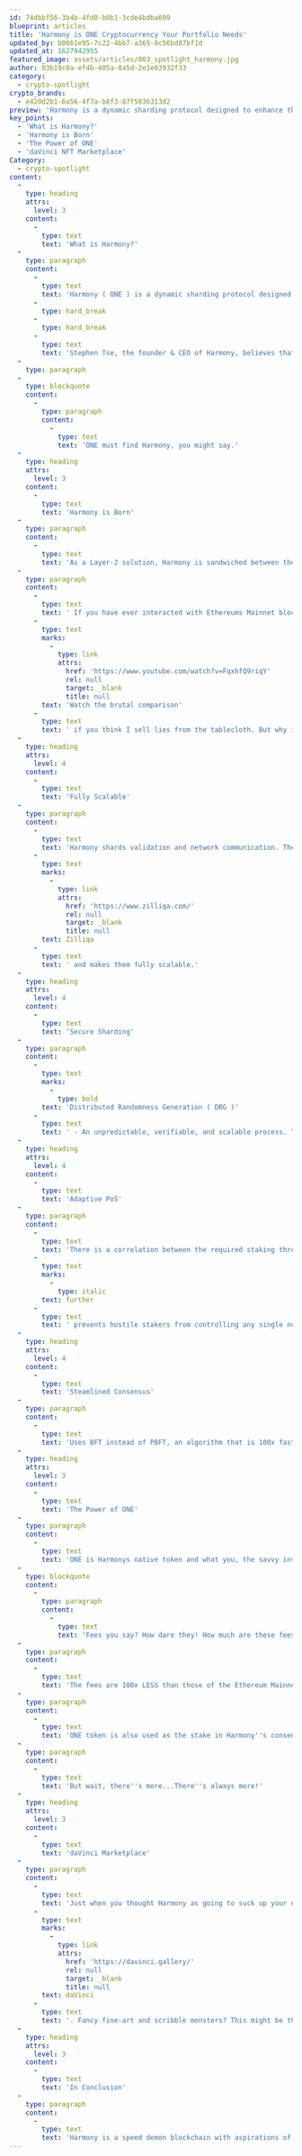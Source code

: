 ```yaml
---
id: 74dbbf56-3b4b-4fd0-b0b1-3cde4bdba699
blueprint: articles
title: 'Harmony is ONE Cryptocurrency Your Portfolio Needs'
updated_by: b0661e95-7c22-4bb7-a365-8c56bd87bf1d
updated_at: 1627942955
featured_image: assets/articles/003_spotlight_harmony.jpg
author: 03b19c0a-ef4b-405a-8a5d-2e1e03932f33
category:
  - crypto-spotlight
crypto_brands:
  - e420d2b1-6a56-4f7a-b8f3-87f5836313d2
preview: 'Harmony is a dynamic sharding protocol designed to enhance the scalability and decentralization of Ethereum projects.'
key_points:
  - 'What is Harmony?'
  - 'Harmony is Born'
  - 'The Power of ONE'
  - 'daVinci NFT Marketplace'
Category:
  - crypto-spotlight
content:
  -
    type: heading
    attrs:
      level: 3
    content:
      -
        type: text
        text: 'What is Harmony?'
  -
    type: paragraph
    content:
      -
        type: text
        text: 'Harmony ( ONE ) is a dynamic sharding protocol designed to enhance the scalability and decentralization of Ethereum projects. The sharding mechanism relieves congestion by storing data in "shards" that exist outside of the main blockchain. They call it "decentralization at scale" and are extremely confident in its performance.'
      -
        type: hard_break
      -
        type: hard_break
      -
        type: text
        text: 'Stephen Tse, the founder & CEO of Harmony, believes that existing cryptocurrency platforms have yet to deliver decentralization and extensibility in a balanced blockchain experience. Bitcoin, Ethereum, and Zilliqa have all been called out by the Harmony team for having increasing transaction fees, sluggish operations, and a variety of security flaws - like the U.S. government. Do you disagree? Harmony just wants love, peace, and a reliable smart contract platform. Are these outlandish desires or will Harmony set the bar for crypto platforms of the future?'
  -
    type: paragraph
  -
    type: blockquote
    content:
      -
        type: paragraph
        content:
          -
            type: text
            text: 'ONE must find Harmony, you might say.'
  -
    type: heading
    attrs:
      level: 3
    content:
      -
        type: text
        text: 'Harmony is Born'
  -
    type: paragraph
    content:
      -
        type: text
        text: 'As a Layer-2 solution, Harmony is sandwiched between the blockchain and Ethereum applications. It offers enhancements such as gas-efficiency, speedy settlements, and has a trustless Ethereum bridge that enables interoperability with Ethereums ecosystem. Think of it like and Iron Man suite for Ethereum. In order to understand its need for war-armor, lets peer into Ethereums soul.'
  -
    type: paragraph
    content:
      -
        type: text
        text: ' If you have ever interacted with Ethereums Mainnet blockchain, then you know the agony of high costs, latency, and sluggish contract finality. During each transaction, your hard-earned money is suspended in the "ether" ( puns for fun ) for an eerie amount of time and finality times are pretty inconsistent. This can hinder trust in the network and make it less approachable. Harmony, on the other claw, is shoving 2 second finality time in Ethereums face. '
      -
        type: text
        marks:
          -
            type: link
            attrs:
              href: 'https://www.youtube.com/watch?v=FqxhfQ9riqY'
              rel: null
              target: _blank
              title: null
        text: 'Watch the brutal comparison'
      -
        type: text
        text: ' if you think I sell lies from the tablecloth. But why is Harmony shoving things in peoples faces?'
  -
    type: heading
    attrs:
      level: 4
    content:
      -
        type: text
        text: 'Fully Scalable'
  -
    type: paragraph
    content:
      -
        type: text
        text: 'Harmony shards validation and network communication. They also shard the blockchain state, which give them an edge over protocols such as '
      -
        type: text
        marks:
          -
            type: link
            attrs:
              href: 'https://www.zilliqa.com/'
              rel: null
              target: _blank
              title: null
        text: Zilliqa
      -
        type: text
        text: ' and makes them fully scalable.'
  -
    type: heading
    attrs:
      level: 4
    content:
      -
        type: text
        text: 'Secure Sharding'
  -
    type: paragraph
    content:
      -
        type: text
        marks:
          -
            type: bold
        text: 'Distributed Randomness Generation ( DRG )'
      -
        type: text
        text: ' - An unpredictable, verifiable, and scalable process. This prevents any single shard in the network from ever being hacked or maliciously commandeered. Harmony reshards their network without interrupting its main process to prevent unnecessarily complex network operations.'
  -
    type: heading
    attrs:
      level: 4
    content:
      -
        type: text
        text: 'Adaptive PoS'
  -
    type: paragraph
    content:
      -
        type: text
        text: 'There is a correlation between the required staking threshold for a node to join the network and the total volume of staking. By keeping this variable, Harmony '
      -
        type: text
        marks:
          -
            type: italic
        text: further
      -
        type: text
        text: ' prevents hostile stakers from controlling any single node while maintaining a low barrier for smaller stakers to participate in rewards.'
  -
    type: heading
    attrs:
      level: 4
    content:
      -
        type: text
        text: 'Steamlined Consensus'
  -
    type: paragraph
    content:
      -
        type: text
        text: 'Uses BFT instead of PBFT, an algorithm that is 100x faster than the latter. My brain does not compute. '
  -
    type: heading
    attrs:
      level: 3
    content:
      -
        type: text
        text: 'The Power of ONE'
  -
    type: paragraph
    content:
      -
        type: text
        text: 'ONE is Harmonys native token and what you, the savvy investor, uses to make money. But ONE has more to offer than just putting food on your peasant table. It is used to for transaction fees, storage fees and gas fees.'
  -
    type: blockquote
    content:
      -
        type: paragraph
        content:
          -
            type: text
            text: 'Fees you say? How dare they! How much are these fees I pay? Can I pay them in car, or while I''m on my way?'
  -
    type: paragraph
    content:
      -
        type: text
        text: 'The fees are 100x LESS than those of the Ethereum Mainnet. The gas fee tends to average around $0.000001. Ethereum, on the other hand, all but backhands and laughs you out of the room before your transaction gets approved.'
  -
    type: paragraph
    content:
      -
        type: text
        text: 'ONE token is also used as the stake in Harmony''s consensus model. Users earn staking as their tokens are used as validators on the network. A wonderful incentive that I participate in. '
  -
    type: paragraph
    content:
      -
        type: text
        text: 'But wait, there''s more...There''s always more!'
  -
    type: heading
    attrs:
      level: 3
    content:
      -
        type: text
        text: 'daVinci Marketplace'
  -
    type: paragraph
    content:
      -
        type: text
        text: 'Just when you thought Harmony as going to suck up your next paycheck, they go and create their own NFT marketplace called '
      -
        type: text
        marks:
          -
            type: link
            attrs:
              href: 'https://davinci.gallery/'
              rel: null
              target: _blank
              title: null
        text: daVinci
      -
        type: text
        text: '. Fancy fine-art and scribble monsters? This might be the marketplace for you! Spend your hard staked ONE on digital assets that will surely deplete your money faster than you expected! OR, make for good long-term investments. You are asking the wrong guy. Remember, I throw money in black holes.'
  -
    type: heading
    attrs:
      level: 3
    content:
      -
        type: text
        text: 'In Conclusion'
  -
    type: paragraph
    content:
      -
        type: text
        text: 'Harmony is a speed demon blockchain with aspirations of elevating cryptocurrencies to a higher standard. They have tackled time, security and scalability of Ethereum application projects without compromising decentralization. Creative ideas continue to surface from Harmony as they push on with a full head of a steam. I am excited to see what the future has in store them!'
---
```

